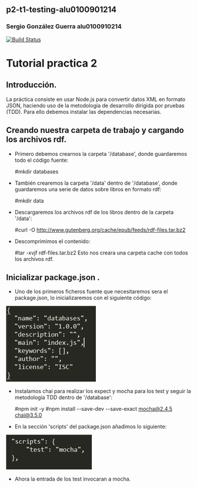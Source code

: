 ## p2-t1-testing-alu0100901214
### Sergio González Guerra   alu0100910214

[![Build Status](https://travis-ci.org/ULL-ESIT-PL-1819/p2-t1-testing-alu0100836400.svg?branch=master)](https://travis-ci.org/ULL-ESIT-PL-1819/p2-t1-testing-alu0100836400)

# Tutorial practica 2

## Introducción.
La práctica consiste en usar Node.js para convertir datos XML en formato JSON, haciendo uso de la metodología de desarrollo dirigida por pruebas (TDD). Para ello debemos instalar las dependencias necesarias.

## Creando nuestra carpeta de trabajo y cargando los archivos rdf.
- Primero debemos crearnos la carpeta '/database', donde guardaremos todo el código fuente:

  #mkdir databases
  
- También crearemos la carpeta '/data' dentro de '/database', donde guardaremos una serie de datos sobre libros en formato rdf:

  #mkdir data
  
- Descargaremos los archivos rdf de los libros dentro de la carpeta '/data':

  #curl -O http://www.gutenberg.org/cache/epub/feeds/rdf-files.tar.bz2
  
- Descomprimimos el contenido:

  #tar -xvjf rdf-files.tar.bz2
Esto nos creara una carpeta cache con todos los archivos rdf.

## Inicializar package.json .

- Uno de los primeros ficheros fuente que necesitaremos sera el package.json, lo inicializaremos con el siguiente código: 

![ini](./img2/packageJsonInicial.PNG)

- Instalamos chai para realizar los expect y mocha para los test y seguir la metodología TDD dentro de '/database':

  #npm init -y
  #npm install --save-dev --save-exact mocha@2.4.5 chai@3.5.0
  
- En la sección 'scripts' del package.json añadimos lo siguiente:

![scriptMocha](./img2/scriptMocha.PNG)

- Ahora la entrada de los test invocaran a mocha.

